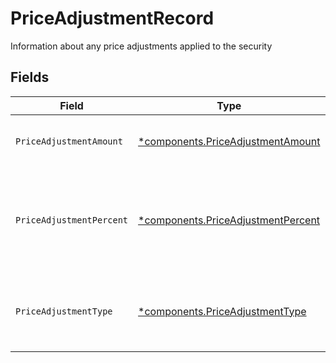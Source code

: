 # PriceAdjustmentRecord

Information about any price adjustments applied to the security


## Fields

| Field                                                                                                    | Type                                                                                                     | Required                                                                                                 | Description                                                                                              | Example                                                                                                  |
| -------------------------------------------------------------------------------------------------------- | -------------------------------------------------------------------------------------------------------- | -------------------------------------------------------------------------------------------------------- | -------------------------------------------------------------------------------------------------------- | -------------------------------------------------------------------------------------------------------- |
| `PriceAdjustmentAmount`                                                                                  | [*components.PriceAdjustmentAmount](../../models/components/priceadjustmentamount.md)                    | :heavy_minus_sign:                                                                                       | Total monetary value of the price_adjustment                                                             | {<br/>"value": "0.25"<br/>}                                                                              |
| `PriceAdjustmentPercent`                                                                                 | [*components.PriceAdjustmentPercent](../../models/components/priceadjustmentpercent.md)                  | :heavy_minus_sign:                                                                                       | The percent at which the price was adjusted. Expressed as a number from 0.00-100 (rounded to 2 decimals) | {<br/>"value": "0.25"<br/>}                                                                              |
| `PriceAdjustmentType`                                                                                    | [*components.PriceAdjustmentType](../../models/components/priceadjustmenttype.md)                        | :heavy_minus_sign:                                                                                       | The type of price adjustment being applied by the broker to the net price of the security                | MARKUP                                                                                                   |